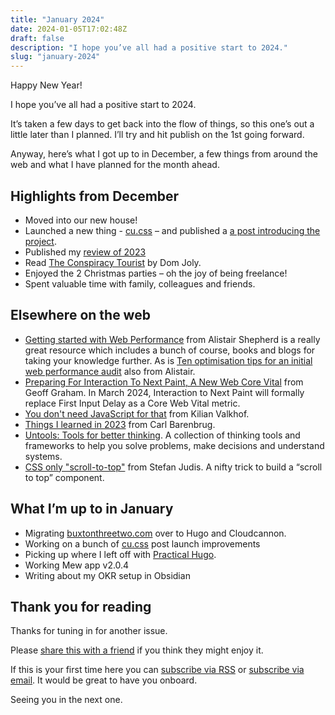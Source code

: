 ```yaml
---
title: "January 2024"
date: 2024-01-05T17:02:48Z
draft: false
description: "I hope you’ve all had a positive start to 2024."
slug: "january-2024"
---
```


Happy New Year! 

I hope you’ve all had a positive start to 2024. 

It’s taken a few days to get back into the flow of things, so this one’s out a little later than I planned. I’ll try and hit publish on the 1st going forward.

Anyway, here’s what I got up to in December, a few things from around the web and what I have planned for the month ahead.

## Highlights from December

- Moved into our new house!
- Launched a new thing - [cu.css](https://ciu.harrycresswell.com/) – and published a [a post introducing the project](/writing/introducing-cu-css/).
- Published my [review of 2023](/writing/2023-review/)
- Read [The Conspiracy Tourist](https://www.goodreads.com/book/show/122077811-the-conspiracy-tourist) by Dom Joly.
- Enjoyed the 2 Christmas parties – oh the joy of being freelance!
- Spent valuable time with family, colleagues and friends.

## Elsewhere on the web

- [Getting started with Web Performance](https://www.htmhell.dev/adventcalendar/2023/14/) from Alistair Shepherd is a really great resource which includes a bunch of course, books and blogs for taking your knowledge further. As is [Ten optimisation tips for an initial web performance audit](https://calendar.perfplanet.com/2023/ten-optimisation-tips-for-an-initial-web-performance-audit/) also from Alistair.
- [Preparing For Interaction To Next Paint, A New Web Core Vital](https://www.smashingmagazine.com/2023/12/preparing-interaction-next-paint-web-core-vital/) from Geoff Graham. In March 2024, Interaction to Next Paint will formally replace First Input Delay as a Core Web Vital metric.
- [You don't need JavaScript for that](https://www.htmhell.dev/adventcalendar/2023/2/) from Kilian Valkhof.
- [Things I learned in 2023](https://carlbarenbrug.com/learning) from Carl Barenbrug.
- [Untools: Tools for better thinking](https://untools.co/). A collection of thinking tools and frameworks to help you solve problems, make decisions and understand systems.
- [CSS only "scroll-to-top"](https://www.stefanjudis.com/snippets/css-only-scroll-to-top/) from Stefan Judis. A nifty trick to build a “scroll to top” component.

## What I’m up to in January

- Migrating [buxtonthreetwo.com](https://buxtonthreetwo.com) over to Hugo and Cloudcannon.
- Working on a bunch of [cu.css](https://cu.harrycresswell.com/) post launch improvements
- Picking up where I left off with [Practical Hugo](https://practicalhugo.com/).
- Working Mew app v2.0.4
- Writing about my OKR setup in Obsidian

## Thank you for reading

Thanks for tuning in for another issue.

Please [share this with a friend](/newsletter/january-2024) if you think they might enjoy it.

If this is your first time here you can [subscribe via RSS](/feeds/) or [subscribe via email](https://harrycresswell.us14.list-manage.com/subscribe/post?u=4e8fba8d0ab4a857159c0104e&id=d6ad2b65ca). It would be great to have you onboard.

Seeing you in the next one.
